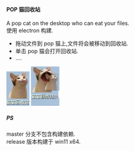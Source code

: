 #### POP 猫回收站
A pop cat on the desktop who can eat your files.  
使用 electron 构建.
- 拖动文件到 pop 猫上,文件将会被移动到回收站.
- 单击 pop 猫会打开回收站.
- ....

![pop-cat](docs/pop-cat.png)
![pop-eat](docs/eat.png)

##### PS
master 分支不包含构建依赖.  
release 版本构建于 win11 x64.
